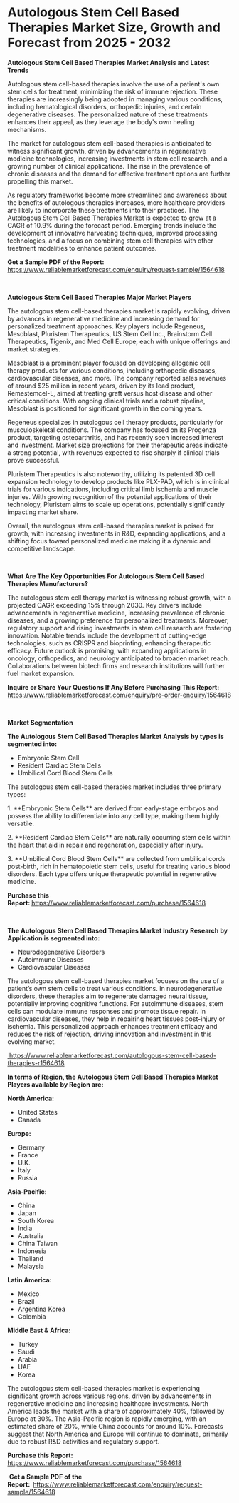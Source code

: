 <p><h1>Autologous Stem Cell Based Therapies Market Size, Growth and Forecast from 2025 - 2032</h1></p><p><strong>Autologous Stem Cell Based Therapies Market Analysis and Latest Trends</strong></p>
<p><p>Autologous stem cell-based therapies involve the use of a patient's own stem cells for treatment, minimizing the risk of immune rejection. These therapies are increasingly being adopted in managing various conditions, including hematological disorders, orthopedic injuries, and certain degenerative diseases. The personalized nature of these treatments enhances their appeal, as they leverage the body's own healing mechanisms.</p><p>The market for autologous stem cell-based therapies is anticipated to witness significant growth, driven by advancements in regenerative medicine technologies, increasing investments in stem cell research, and a growing number of clinical applications. The rise in the prevalence of chronic diseases and the demand for effective treatment options are further propelling this market. </p><p>As regulatory frameworks become more streamlined and awareness about the benefits of autologous therapies increases, more healthcare providers are likely to incorporate these treatments into their practices. The Autologous Stem Cell Based Therapies Market is expected to grow at a CAGR of 10.9% during the forecast period. Emerging trends include the development of innovative harvesting techniques, improved processing technologies, and a focus on combining stem cell therapies with other treatment modalities to enhance patient outcomes.</p></p>
<p><strong>Get a Sample PDF of the Report:&nbsp;</strong> <a href="https://www.reliablemarketforecast.com/enquiry/request-sample/1564618?utm_campaign=2993&utm_medium=2&utm_source=Github&utm_content=ia&utm_term=13042025&utm_id=autologous-stem-cell-based-therapies">https://www.reliablemarketforecast.com/enquiry/request-sample/1564618</a></p>
<p>&nbsp;</p>
<p><strong>Autologous Stem Cell Based Therapies Major Market Players</strong></p>
<p><p>The autologous stem cell-based therapies market is rapidly evolving, driven by advances in regenerative medicine and increasing demand for personalized treatment approaches. Key players include Regeneus, Mesoblast, Pluristem Therapeutics, US Stem Cell Inc., Brainstorm Cell Therapeutics, Tigenix, and Med Cell Europe, each with unique offerings and market strategies.</p><p>Mesoblast is a prominent player focused on developing allogenic cell therapy products for various conditions, including orthopedic diseases, cardiovascular diseases, and more. The company reported sales revenues of around $25 million in recent years, driven by its lead product, Remestemcel-L, aimed at treating graft versus host disease and other critical conditions. With ongoing clinical trials and a robust pipeline, Mesoblast is positioned for significant growth in the coming years.</p><p>Regeneus specializes in autologous cell therapy products, particularly for musculoskeletal conditions. The company has focused on its Progenza product, targeting osteoarthritis, and has recently seen increased interest and investment. Market size projections for their therapeutic areas indicate a strong potential, with revenues expected to rise sharply if clinical trials prove successful.</p><p>Pluristem Therapeutics is also noteworthy, utilizing its patented 3D cell expansion technology to develop products like PLX-PAD, which is in clinical trials for various indications, including critical limb ischemia and muscle injuries. With growing recognition of the potential applications of their technology, Pluristem aims to scale up operations, potentially significantly impacting market share.</p><p>Overall, the autologous stem cell-based therapies market is poised for growth, with increasing investments in R&D, expanding applications, and a shifting focus toward personalized medicine making it a dynamic and competitive landscape.</p></p>
<p>&nbsp;</p>
<p><strong>What Are The Key Opportunities For Autologous Stem Cell Based Therapies Manufacturers?</strong></p>
<p><p>The autologous stem cell therapy market is witnessing robust growth, with a projected CAGR exceeding 15% through 2030. Key drivers include advancements in regenerative medicine, increasing prevalence of chronic diseases, and a growing preference for personalized treatments. Moreover, regulatory support and rising investments in stem cell research are fostering innovation. Notable trends include the development of cutting-edge technologies, such as CRISPR and bioprinting, enhancing therapeutic efficacy. Future outlook is promising, with expanding applications in oncology, orthopedics, and neurology anticipated to broaden market reach. Collaborations between biotech firms and research institutions will further fuel market expansion.</p></p>
<p><strong>Inquire or Share Your Questions If Any Before Purchasing This Report:</strong> <a href="https://www.reliablemarketforecast.com/enquiry/pre-order-enquiry/1564618?utm_campaign=2993&utm_medium=2&utm_source=Github&utm_content=ia&utm_term=13042025&utm_id=autologous-stem-cell-based-therapies">https://www.reliablemarketforecast.com/enquiry/pre-order-enquiry/1564618</a></p>
<p>&nbsp;</p>
<p><strong>Market Segmentation</strong></p>
<p><strong>The Autologous Stem Cell Based Therapies Market Analysis by types is segmented into:</strong></p>
<p><ul><li>Embryonic Stem Cell</li><li>Resident Cardiac Stem Cells</li><li>Umbilical Cord Blood Stem Cells</li></ul></p>
<p><p>The autologous stem cell-based therapies market includes three primary types: </p><p>1. **Embryonic Stem Cells** are derived from early-stage embryos and possess the ability to differentiate into any cell type, making them highly versatile. </p><p>2. **Resident Cardiac Stem Cells** are naturally occurring stem cells within the heart that aid in repair and regeneration, especially after injury. </p><p>3. **Umbilical Cord Blood Stem Cells** are collected from umbilical cords post-birth, rich in hematopoietic stem cells, useful for treating various blood disorders. Each type offers unique therapeutic potential in regenerative medicine.</p></p>
<p><strong>Purchase this Report:&nbsp;</strong><a href="https://www.reliablemarketforecast.com/purchase/1564618?utm_campaign=2993&utm_medium=2&utm_source=Github&utm_content=ia&utm_term=13042025&utm_id=autologous-stem-cell-based-therapies">https://www.reliablemarketforecast.com/purchase/1564618</a></p>
<p>&nbsp;</p>
<p><strong>The Autologous Stem Cell Based Therapies Market Industry Research by Application is segmented into:</strong></p>
<p><ul><li>Neurodegenerative Disorders</li><li>Autoimmune Diseases</li><li>Cardiovascular Diseases</li></ul></p>
<p><p>The autologous stem cell-based therapies market focuses on the use of a patient’s own stem cells to treat various conditions. In neurodegenerative disorders, these therapies aim to regenerate damaged neural tissue, potentially improving cognitive functions. For autoimmune diseases, stem cells can modulate immune responses and promote tissue repair. In cardiovascular diseases, they help in repairing heart tissues post-injury or ischemia. This personalized approach enhances treatment efficacy and reduces the risk of rejection, driving innovation and investment in this evolving market.</p></p>
<p><a href="https://www.reliablemarketforecast.com/autologous-stem-cell-based-therapies-r1564618?utm_campaign=2993&utm_medium=2&utm_source=Github&utm_content=ia&utm_term=13042025&utm_id=autologous-stem-cell-based-therapies">&nbsp;https://www.reliablemarketforecast.com/autologous-stem-cell-based-therapies-r1564618</a></p>
<p><strong>In terms of Region, the Autologous Stem Cell Based Therapies Market Players available by Region are:</strong></p>
<p>
    <p> <strong> North America: </strong>
        <ul>
            <li>United States</li>
            <li>Canada</li>
        </ul>
        </p> 
    <p> <strong> Europe: </strong>
        <ul>
            <li>Germany</li>
            <li>France</li>
            <li>U.K.</li>
            <li>Italy</li>
            <li>Russia</li>
        </ul>
        </p> 
    <p> <strong> Asia-Pacific: </strong>
        <ul>
            <li>China</li>
            <li>Japan</li>
            <li>South Korea</li>
            <li>India</li>
            <li>Australia</li>
            <li>China Taiwan</li>
            <li>Indonesia</li>
            <li>Thailand</li>
            <li>Malaysia</li>
        </ul>
        </p> 
    <p> <strong> Latin America: </strong>
        <ul>
            <li>Mexico</li>
            <li>Brazil</li>
            <li>Argentina Korea</li>
            <li>Colombia</li>
        </ul>
        </p> 
    <p> <strong> Middle East & Africa: </strong>
        <ul>
            <li>Turkey</li>
            <li>Saudi</li>
            <li>Arabia</li>
            <li>UAE</li>
            <li>Korea</li>
        </ul>
    </p>
    </p>
<p><p>The autologous stem cell-based therapies market is experiencing significant growth across various regions, driven by advancements in regenerative medicine and increasing healthcare investments. North America leads the market with a share of approximately 40%, followed by Europe at 30%. The Asia-Pacific region is rapidly emerging, with an estimated share of 20%, while China accounts for around 10%. Forecasts suggest that North America and Europe will continue to dominate, primarily due to robust R&D activities and regulatory support.</p></p>
<p><strong>Purchase this Report: </strong><a href="https://www.reliablemarketforecast.com/purchase/1564618?utm_campaign=2993&utm_medium=2&utm_source=Github&utm_content=ia&utm_term=13042025&utm_id=autologous-stem-cell-based-therapies">https://www.reliablemarketforecast.com/purchase/1564618</a></p>
<p>&nbsp;<strong>Get a Sample PDF of the Report:&nbsp;&nbsp;</strong><a href="https://www.reliablemarketforecast.com/enquiry/request-sample/1564618?utm_campaign=2993&utm_medium=2&utm_source=Github&utm_content=ia&utm_term=13042025&utm_id=autologous-stem-cell-based-therapies">https://www.reliablemarketforecast.com/enquiry/request-sample/1564618</a></p>
<p><strong></strong></p>
<p><p></p><p></p><p></p></p>